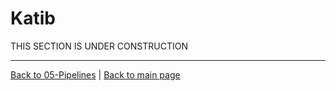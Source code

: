 # Katib

THIS SECTION IS UNDER CONSTRUCTION

---

[Back to 05-Pipelines](../05-Pipelines/Readme.md) | [Back to main page](../Readme.md)
